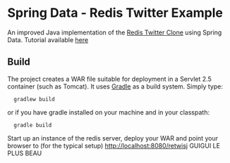 Spring Data - Redis Twitter Example
===================================

An improved Java implementation of the [Redis Twitter Clone](https://redis.io/topics/twitter-clone) using Spring Data. Tutorial available [here](https://docs.spring.io/spring-data/data-keyvalue/examples/retwisj/current/)


Build
-----
The project creates a WAR file suitable for deployment in a Servlet 2.5 container (such as Tomcat). It uses [Gradle](https://gradle.org/) as a build system.
Simply type:

      gradlew build

or if you have gradle installed on your machine and in your classpath:

      gradle build

Start up an instance of the redis server, deploy your WAR and point your browser to (for the typical setup) [http://localhost:8080/retwisj](http://localhost:8080/retwisj)
GUIGUI LE PLUS BEAU
